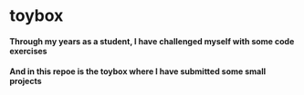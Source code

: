 # toybox
#### Through my years as a student, I have challenged myself  with some code exercises
#### And in this repoe is the toybox where I have submitted some small projects
